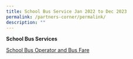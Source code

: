 ```yaml
---
title: School Bus Service Jan 2022 to Dec 2023
permalink: /partners-corner/permalink/
description: ""
---
```

**School Bus Services**

[School Bus Operator and Bus Fare](/files/bpps%20wdls%20transport%20nte%20bus%20fares%202023.pdf)